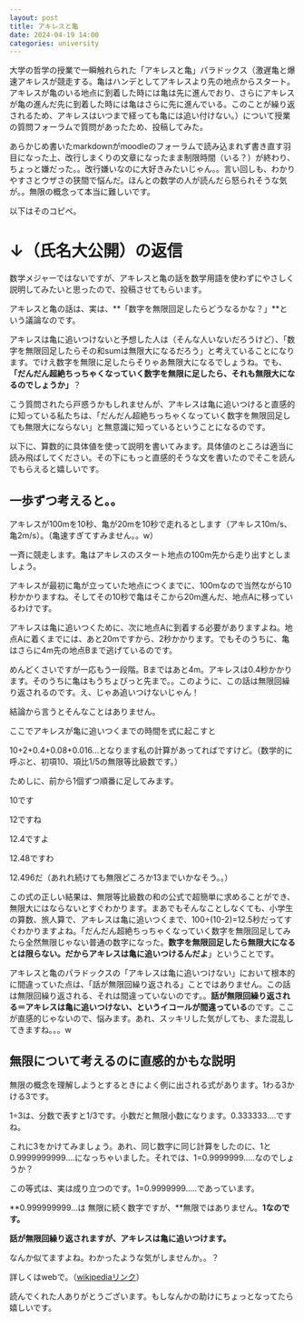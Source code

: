 ```yaml
---
layout: post
title: アキレスと亀
date: 2024-04-19 14:00
categories: university
---
```


大学の哲学の授業で一瞬触れられた「アキレスと亀」パラドックス（激遅亀と爆速アキレスが競走する。亀はハンデとしてアキレスより先の地点からスタート。アキレスが亀のいる地点に到着した時には亀は先に進んでおり、さらにアキレスが亀の進んだ先に到着した時には亀はさらに先に進んでいる。このことが繰り返されるため、アキレスはいつまで経っても亀には追い付けない。）について授業の質問フォーラムで質問があったため、投稿してみた。

あらかじめ書いたmarkdownがmoodleのフォーラムで読み込まれず書き直す羽目になった上、改行しまくりの文章になったまま制限時間（いる？）が終わり、ちょっと嫌だった。。改行嫌いなのに大好きみたいじゃん。。言い回しも、わかりやすさとウザさの狭間で悩んだ。ほんとの数学の人が読んだら怒られそうな気が。。無限の概念って本当に難しいです。

以下はそのコピペ。

# ↓（氏名大公開）の返信

数学メジャーではないですが、アキレスと亀の話を数学用語を使わずにやさしく説明してみたいと思ったので、投稿させてもらいます。

アキレスと亀の話は、実は、**「数字を無限回足したらどうなるかな？」**という議論なのです。

アキレスは亀に追いつけないと予想した人は（そんな人いないだろうけど）、「数字を無限回足したらその和sumは無限大になるだろう」と考えていることになります。でけえ数字を無限に足したらそりゃあ無限大になるでしょうね。でも、**「だんだん超絶ちっちゃくなっていく数字を無限に足したら、それも無限大になるのでしょうか」**？

こう質問されたら戸惑うかもしれませんが、アキレスは亀に追いつけると直感的に知っている私たちは、「だんだん超絶ちっちゃくなっていく数字を無限回足しても無限大にならない」と無意識に知っているということになるのです。

以下に、算数的に具体値を使って説明を書いてみます。具体値のところは適当に読み飛ばしてください。その下にもっと直感的そうな文を書いたのでそこを読んでもらえると嬉しいです。

## 一歩ずつ考えると。。

アキレスが100mを10秒、亀が20mを10秒で走れるとします（アキレス10m/s、亀2m/s）。（亀速すぎてすみません。。w）

一斉に競走します。亀はアキレスのスタート地点の100m先から走り出すとしましょう。

アキレスが最初に亀が立っていた地点につくまでに、100mなので当然ながら10秒かかりますね。そしてその10秒で亀はそこから20m進んだ、地点Aに移っているわけです。

アキレスは亀に追いつくために、次に地点Aに到着する必要がありますよね。地点Aに着くまでには、あと20mですから、2秒かかります。でもそのうちに、亀はさらに4m先の地点Bまで逃げているのです。

めんどくさいですが一応もう一段階。Bまではあと4m。アキレスは0.4秒かかります。そのうちに亀はもうちょびっと先まで。。このように、この話は無限回繰り返されるのです。え、じゃあ追いつけないじゃん！

結論から言うとそんなことはありません。

ここでアキレスが亀に追いつくまでの時間を式に起こすと

10+2+0.4+0.08+0.016…となります私の計算があってればですけど。（数学的に呼ぶと、初項10、項比1/5の無限等比級数です。）

ためしに、前から1個ずつ順番に足してみます。

10です

12ですね

12.4ですよ

12.48ですわ

12.496だ（あれれ続けても無限どころか13までいかなそう。。）

この式の正しい結果は、無限等比級数の和の公式で超簡単に求めることができ、無限大にはならないとすぐわかります。まあでもそんなことしなくても、小学生の算数、旅人算で、アキレスは亀に追いつくまで、100÷(10-2)=12.5秒だってすぐわかりますよね。「だんだん超絶ちっちゃくなっていく数字を無限回足してみたら全然無限じゃない普通の数字になった。**数字を無限回足したら無限大になるとは限らない。だからアキレスは亀に追いつけるんだよ**」ということです。

アキレスと亀のパラドックスの「アキレスは亀に追いつけない」において根本的に間違っていた点は、「話が無限回繰り返される」ことではありません。この話は無限回繰り返される、それは間違っていないのです。。**話が無限回繰り返される＝アキレスは亀に追いつけない、というイコールが間違っている**のです。ここが直感的じゃないので、悩みます。あれ、スッキリした気がしても、また混乱してきますね。。。w

## 無限について考えるのに直感的かもな説明

無限の概念を理解しようとするときによく例に出される式があります。1わる3かける3です。

1÷3は、分数で表すと1/3です。小数だと無限小数になります。0.333333….ですね。

これに3をかけてみましょう。あれ、同じ数字に同じ計算をしたのに、1と0.9999999999….になっちゃいました。それでは、1=0.9999999…..なのでしょうか？

この等式は、実は成り立つのです。1=0.9999999…..であっています。

**0.999999999…は 無限に続く数字ですが、**無限ではありません。**1なのです。**

**話が無限回繰り返されますが、アキレスは亀に追いつけます。**

なんか似てますよね。わかったような気がしませんか。。？

詳しくはwebで。（[wikipediaリンク](https://ja.wikipedia.org/wiki/0.999...#:~:text=14%20%E5%A4%96%E9%83%A8%E3%83%AA%E3%83%B3%E3%82%AF-,%E6%A6%82%E8%A6%81,%E3%81%A8%E7%AD%89%E3%81%97%E3%81%84%E3%81%A8%E8%A8%80%E3%81%88%E3%81%AA%E3%81%84%EF%BC%89%E3%80%82)）

読んでくれた人ありがとうございます。もしなんかの助けにちょっとなってたら嬉しいです。

